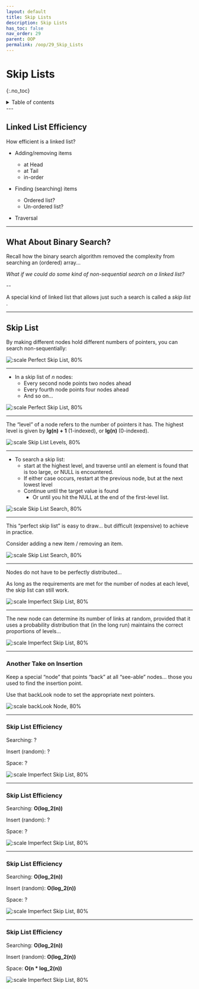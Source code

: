 ```yaml
---
layout: default
title: Skip Lists
description: Skip Lists
has_toc: false
nav_order: 29
parent: OOP
permalink: /oop/29_Skip_Lists
---
```


# Skip Lists
{:.no_toc}

<details closed markdown="block">
  <summary>
    Table of contents
  </summary>
  {: .text-delta }
1. TOC
{:toc}
</details>
---

## Linked List Efficiency

How efficient is a linked list?


* Adding/removing items    
    * at Head
    * at Tail
    * in-order

* Finding (searching) items
    * Ordered list?
    * Un-ordered list?

* Traversal

---

## What About Binary Search?

Recall how the binary search algorithm removed the complexity from searching an (ordered) array...

_What if we could do some kind of non-sequential search on a linked list?_

--

A special kind of linked list that allows just such a search is called a  _skip list_ .

---


## Skip List


By making different nodes hold different numbers of pointers, you can search non-sequentially:

![:scale Perfect Skip List, 80%]({{site.baseurl}}/assets/CS50pics/skip_list/skip_lists1.png)

---

* In a skip list of  _n_  nodes:
  * Every second node points two nodes ahead
  * Every fourth node points four nodes ahead
  * And so on...

![:scale Perfect Skip List, 80%]({{site.baseurl}}/assets/CS50pics/skip_list/skip_lists1.png)

---

The “level” of a node refers to the number of pointers it has.  The highest level is given by  __lg(n) + 1__ (1-indexed), or __lg(n)__ (0-indexed).

![:scale Skip List Levels, 80%]({{site.baseurl}}/assets/CS50pics/skip_list/skip_lists2.png)

---

* To search a skip list:
  * start at the highest level, and traverse until an element is found that is too large, or NULL is encountered.
  * If either case occurs, restart at the previous node, but at the next lowest level
  * Continue until the target value is found
    * Or until you hit the NULL at the end of the first-level list.

![:scale Skip List Search, 80%]({{site.baseurl}}/assets/CS50pics/skip_list/skip_lists2.png)

---

This “perfect skip list” is easy to draw... but difficult (expensive) to achieve in practice.

Consider adding a new item / removing an item.

![:scale Skip List Search, 80%]({{site.baseurl}}/assets/CS50pics/skip_list/skip_lists2.png)

---

Nodes do not have to be perfectly distributed...

As long as the requirements are met for the number of nodes at each level, the skip list can still work.

![:scale Imperfect Skip List, 80%]({{site.baseurl}}/assets/CS50pics/skip_list/skip_lists3.png)

---

The new node can determine its number of links at random, provided that it uses a probability distribution that (in the long run) maintains the correct proportions of levels...

![:scale Imperfect Skip List, 80%]({{site.baseurl}}/assets/CS50pics/skip_list/skip_lists3.png)

---

### Another Take on Insertion

Keep a special “node” that points “back” at all “see-able” nodes... those you used to find the insertion point.

Use that backLook node to set the appropriate next pointers.

![:scale backLook Node, 80%]({{site.baseurl}}/assets/CS50pics/skip_list/skip_lists4.png)

---

### Skip List Efficiency

Searching: ?

Insert (random): ?

Space: ?

![:scale Imperfect Skip List, 80%]({{site.baseurl}}/assets/CS50pics/skip_list/skip_lists3.png)

---

### Skip List Efficiency

Searching: __O(log_2(n))__

Insert (random): ?

Space: ?

![:scale Imperfect Skip List, 80%]({{site.baseurl}}/assets/CS50pics/skip_list/skip_lists3.png)

---

### Skip List Efficiency

Searching: __O(log_2(n))__

Insert (random): __O(log_2(n))__ 

Space: ?

![:scale Imperfect Skip List, 80%]({{site.baseurl}}/assets/CS50pics/skip_list/skip_lists3.png)

---

### Skip List Efficiency

Searching:  __O(log_2(n))__ 

Insert (random): __O(log_2(n))__ 

Space:  __O(n * log_2(n))__

![:scale Imperfect Skip List, 80%]({{site.baseurl}}/assets/CS50pics/skip_list/skip_lists3.png)


